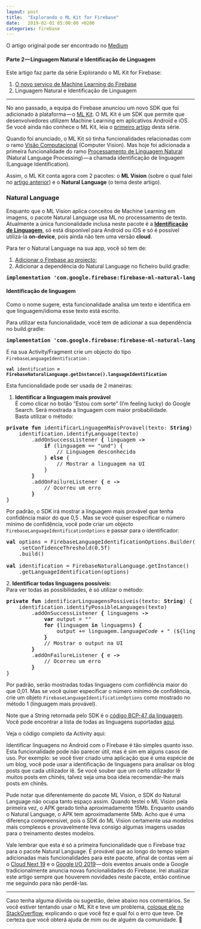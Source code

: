 ```yaml
---
layout: post
title:  "Explorando o ML Kit for Firebase"
date:   2019-02-01 05:00:00 +0200
categories: firebase
---
```

O artigo original pode ser encontrado no [Medium](https://medium.com/android-dev-moz/mlkit-537775bd7052)
<section data-field="body" class="e-content">
<h4 name="38c3" id="38c3" class="graf graf--h4 graf-after--h3 graf--subtitle">Parte 2 — Linguagem Natural e Identificação de Linguagem</h4><p name="a0cd" id="a0cd" class="graf graf--p graf-after--h4">Este artigo faz parte da série Explorando o ML Kit for Firebase:</p><ol class="postList"><li name="e33c" id="e33c" class="graf graf--li graf-after--p"><a href="/firebase/2018/05/09/Explorando-MLKit-Firebase1.html" data-href="https://medium.com/android-dev-moz/mlkit-540f8e5438c1" class="markup--anchor markup--li-anchor" target="_blank">O novo serviço de Machine Learning do Firebase</a></li><li name="c66f" id="c66f" class="graf graf--li graf-after--li graf--trailing">Linguagem Natural e Identificação de Linguagem</li></ol></section><section name="6b60" class="section section--body"><div class="section-divider"><hr class="section-divider"></div><div class="section-content"><div class="section-inner sectionLayout--insetColumn"><p name="8f9e" id="8f9e" class="graf graf--p graf--leading">No ano passado, a equipa do Firebase anunciou um novo SDK que foi adicionado à plataforma — o <a href="https://firebase.google.com/docs/ml-kit/" data-href="https://firebase.google.com/docs/ml-kit/" class="markup--anchor markup--p-anchor" rel="noopener" target="_blank">ML Kit</a>. O ML Kit é um SDK que permite que desenvolvedores utilizem Machine Learning em aplicativos Android e iOS. Se você ainda não conhece o ML Kit, leia o <a href="https://medium.com/android-dev-moz/mlkit-540f8e5438c1" data-href="https://medium.com/android-dev-moz/mlkit-540f8e5438c1" class="markup--anchor markup--p-anchor" target="_blank">primeiro artigo</a> desta série.</p><p name="3df0" id="3df0" class="graf graf--p graf-after--p">Quando foi anunciado, o ML Kit só tinha funcionalidades relacionadas com o ramo <a href="https://pt.wikipedia.org/wiki/Vis%C3%A3o_computacional" data-href="https://pt.wikipedia.org/wiki/Vis%C3%A3o_computacional" class="markup--anchor markup--p-anchor" rel="noopener" target="_blank">Visão Computacional</a> (Computer Vision). Mas hoje foi adicionada a primeira funcionalidade do ramo <a href="https://pt.wikipedia.org/wiki/Processamento_de_linguagem_natural" data-href="https://pt.wikipedia.org/wiki/Processamento_de_linguagem_natural" class="markup--anchor markup--p-anchor" rel="noopener" target="_blank">Processamento de Linguagem Natural</a> (Natural Language Processing) — a chamada identificação de linguagem (Language Identification).</p><p name="a56f" id="a56f" class="graf graf--p graf-after--p">Assim, o ML Kit conta agora com 2 pacotes: o <strong class="markup--strong markup--p-strong">ML Vision</strong> (sobre o qual falei no <a href="https://medium.com/android-dev-moz/mlkit-540f8e5438c1" data-href="https://medium.com/android-dev-moz/mlkit-540f8e5438c1" class="markup--anchor markup--p-anchor" target="_blank">artigo anterior</a>) e o <strong class="markup--strong markup--p-strong">Natural Language</strong> (o tema deste artigo).</p><h3 name="076a" id="076a" class="graf graf--h3 graf-after--p">Natural Language</h3><p name="dd04" id="dd04" class="graf graf--p graf-after--h3">Enquanto que o ML Vision aplica conceitos de Machine Learning em imagens, o pacote Natural Language usa ML no processamento de texto.<br>Atualmente a única funcionalidade inclusa neste pacote é a <a href="https://firebase.google.com/docs/ml-kit/identify-languages" data-href="https://firebase.google.com/docs/ml-kit/identify-languages" class="markup--anchor markup--p-anchor" rel="noopener" target="_blank"><strong class="markup--strong markup--p-strong">Identificação de Linguagem</strong></a>, só está disponível para Android ou iOS e só é possível utilizá-la <strong class="markup--strong markup--p-strong">on-device</strong>, pois ainda não tem uma versão <strong class="markup--strong markup--p-strong">cloud</strong>.</p><p name="34d8" id="34d8" class="graf graf--p graf-after--p">Para ter o Natural Language na sua app, você só tem de:</p><ol class="postList"><li name="172a" id="172a" class="graf graf--li graf-after--p"><a href="https://medium.com/android-dev-moz/mlkit-540f8e5438c1" data-href="https://medium.com/android-dev-moz/mlkit-540f8e5438c1" class="markup--anchor markup--li-anchor" target="_blank">Adicionar o Firebase ao projecto</a>;</li><li name="f7fb" id="f7fb" class="graf graf--li graf-after--li">Adicionar a dependência do Natural Language no ficheiro build.gradle:</li></ol><pre name="51a6" id="51a6" class="graf graf--pre graf-after--li"><strong class="markup--strong markup--pre-strong">implementation &#39;com.google.firebase:firebase-ml-natural-language:18.1.1&#39;</strong></pre><h4 name="75ca" id="75ca" class="graf graf--h4 graf-after--pre">Identificação de linguagem</h4><p name="a1e2" id="a1e2" class="graf graf--p graf-after--h4">Como o nome sugere, esta funcionalidade analisa um texto e identifica em que linguagem/idioma esse texto está escrito.</p><p name="7419" id="7419" class="graf graf--p graf-after--p">Para utilizar esta funcionalidade, você tem de adicionar a sua dependência no build.gradle:</p><pre name="0fcf" id="0fcf" class="graf graf--pre graf-after--p"><strong class="markup--strong markup--pre-strong">implementation &#39;com.google.firebase:firebase-ml-natural-language-language-id-model:18.0.2&#39;</strong></pre><p name="69a2" id="69a2" class="graf graf--p graf-after--pre">E na sua Activity/Fragment crie um objecto do tipo <code class="markup--code markup--p-code">FirebaseLanguageIdentification</code> :</p><pre name="c2f4" id="c2f4" class="graf graf--pre graf-after--p"><code class="markup--code markup--pre-code u-paddingRight0 u-marginRight0"><strong class="markup--strong markup--pre-strong">val </strong>identification<strong class="markup--strong markup--pre-strong"> = FirebaseNaturalLanguage.getInstance().languageIdentification</strong></code></pre><p name="58d2" id="58d2" class="graf graf--p graf-after--pre">Esta funcionalidade pode ser usada de 2 maneiras:</p><ol class="postList"><li name="a504" id="a504" class="graf graf--li graf-after--p"><strong class="markup--strong markup--li-strong">Identificar a linguagem mais provável<br></strong>É como clicar no botão “Estou com sorte” (I’m feeling lucky) do Google Search. Será mostrada a linguagem com maior probabilidade.<br>Basta utilizar o método:</li></ol><pre name="aba7" id="aba7" class="graf graf--pre graf-after--li"><strong class="markup--strong markup--pre-strong">private fun</strong> identificarLinguagemMaisProvavel(texto: <strong class="markup--strong markup--pre-strong">String</strong>) {<br>    identification.identifyLanguage(texto)<br>        .addOnSuccessListener <strong class="markup--strong markup--pre-strong">{ </strong>linguagem <strong class="markup--strong markup--pre-strong">-&gt;<br>            if</strong> (linguagem == &quot;und&quot;) {<br>                // Linguagem desconhecida<br>            } <strong class="markup--strong markup--pre-strong">else</strong> {<br>                // Mostrar a linguagem na UI<br>            }<br>        <strong class="markup--strong markup--pre-strong">}<br>        </strong>.addOnFailureListener <strong class="markup--strong markup--pre-strong">{ </strong>e <strong class="markup--strong markup--pre-strong">-&gt;<br>            </strong>// Ocorreu um erro<br>        <strong class="markup--strong markup--pre-strong">}<br></strong>}</pre><p name="154a" id="154a" class="graf graf--p graf-after--pre">Por padrão, o SDK irá mostrar a linguagem mais provável que tenha confidência maior do que 0,5 . Mas se você quiser especificar o número mínimo de confidência, você pode criar um objecto <code class="markup--code markup--p-code">FirebaseLanguageIdentificationOptions</code> e passar para o identificador:</p><pre name="01a0" id="01a0" class="graf graf--pre graf-after--p"><strong class="markup--strong markup--pre-strong">val</strong> options = FirebaseLanguageIdentificationOptions.Builder()<br>    .setConfidenceThreshold(0.5f)<br>    .build()<br><br><strong class="markup--strong markup--pre-strong">val</strong> identification = FirebaseNaturalLanguage.getInstance()<br>    .getLanguageIdentification(options)</pre><p name="fe49" id="fe49" class="graf graf--p graf-after--pre">2.<strong class="markup--strong markup--p-strong"> Identificar todas linguagens possíveis:<br></strong>Para ver todas as possibilidades, é só utilizar o método:</p><pre name="90aa" id="90aa" class="graf graf--pre graf-after--p"><strong class="markup--strong markup--pre-strong">private fun</strong> identificarLinguagensPossiveis(texto: <strong class="markup--strong markup--pre-strong">String</strong>) {<em class="markup--em markup--pre-em"><br>    </em>identification.identifyPossibleLanguages(texto)<br>        .addOnSuccessListener <strong class="markup--strong markup--pre-strong">{ </strong>linguagens<strong class="markup--strong markup--pre-strong"> -&gt;<br>            var</strong> output = &quot;&quot;<br>            <strong class="markup--strong markup--pre-strong">for (</strong>linguagem <strong class="markup--strong markup--pre-strong">in</strong> linguagens<strong class="markup--strong markup--pre-strong">) {</strong><br>                output += linguagem.<em class="markup--em markup--pre-em">languageCode </em>+ &quot; (${linguagem.<em class="markup--em markup--pre-em">confidence</em>})\n&quot;<br>            <strong class="markup--strong markup--pre-strong">}</strong><br>            // Mostrar o output na UI<br>        <strong class="markup--strong markup--pre-strong">}<br>        </strong>.addOnFailureListener <strong class="markup--strong markup--pre-strong">{ </strong>e <strong class="markup--strong markup--pre-strong">-&gt;<br>            </strong>// Ocorreu um erro<br>        <strong class="markup--strong markup--pre-strong">}<br></strong>}</pre><p name="c11a" id="c11a" class="graf graf--p graf-after--pre">Por padrão, serão mostradas todas linguagens com confidência maior do que 0,01. Mas se você quiser especificar o número mínimo de confidência, crie um objeto <code class="markup--code markup--p-code">FirebaseLanguageIdentificationOptions</code> como mostrado no método 1 (linguagem mais provável).</p><p name="8686" id="8686" class="graf graf--p graf-after--p">Note que a String retornada pelo SDK é o <a href="https://en.wikipedia.org/wiki/IETF_language_tag" data-href="https://en.wikipedia.org/wiki/IETF_language_tag" class="markup--anchor markup--p-anchor" rel="noopener" target="_blank">código BCP-47 da linguagem</a>. Você pode encontrar a lista de todas as linguagens suportadas <a href="https://firebase.google.com/docs/ml-kit/langid-support" data-href="https://firebase.google.com/docs/ml-kit/langid-support" class="markup--anchor markup--p-anchor" rel="noopener" target="_blank">aqui</a>.</p><p name="0975" id="0975" class="graf graf--p graf-after--p">Veja o código completo da Activity aqui:</p><figure name="841d" id="841d" class="graf graf--figure graf--iframe graf-after--p"><script src="https://gist.github.com/rosariopfernandes/3f141391a21c5b88d3d0a935221c2d56.js"></script></figure><p name="a3e2" id="a3e2" class="graf graf--p graf-after--figure">Identificar linguagens no Android com o Firebase é tão simples quanto isso. Esta funcionalidade pode não parecer útil, mas é sim em alguns casos de uso. Por exemplo: se você tiver criado uma aplicação que é uma espécie de um blog, você pode usar a identificação de linguagens para analisar os blog posts que cada utilizador lê. Se você souber que um certo utilizador lê muitos posts em chinês, talvez seja uma boa ideia recomendar-lhe mais posts em chinês.</p><p name="3cd6" id="3cd6" class="graf graf--p graf-after--p">Pude notar que diferentemente do pacote ML Vision, o SDK do Natural Language não ocupa tanto espaço assim. Quando testei o ML Vision pela primeira vez, o APK gerado tinha aproximadamente 15Mb. Enquanto usando o Natural Language, o APK tem aproximadamente 5Mb. Acho que é uma diferença compreensível, pois o SDK do ML Vision certamente usa modelos mais complexos e provavelmente leva consigo algumas imagens usadas para o treinamento destes modelos.</p><p name="7967" id="7967" class="graf graf--p graf-after--p graf--trailing">Vale lembrar que esta é só a primeira funcionalidade que o Firebase traz para o pacote Natural Language. É provável que ao longo do tempo sejam adicionadas mais funcionalidades para este pacote, afinal de contas vem aí o <a href="https://cloud.withgoogle.com/next18/" data-href="https://cloud.withgoogle.com/next18/" class="markup--anchor markup--p-anchor" rel="noopener" target="_blank">Cloud Next 19</a> e o <a href="https://events.google.com/io/" data-href="https://events.google.com/io/" class="markup--anchor markup--p-anchor" rel="noopener" target="_blank">Google I/O 2019</a> — dois eventos anuais onde a Google tradicionalmente anuncia novas funcionalidades do Firebase. Irei atualizar este artigo sempre que houverem novidades neste pacote, então continue me seguindo para não perdê-las.</p></div></div></section><section name="909e" class="section section--body section--last"><div class="section-divider"><hr class="section-divider"></div><div class="section-content"><div class="section-inner sectionLayout--insetColumn"><p name="daec" id="daec" class="graf graf--p graf--leading graf--trailing">Caso tenha alguma dúvida ou sugestão, deixe abaixo nos comentários. Se você estiver tentando usar o ML Kit e teve um problema, <a href="https://pt.stackoverflow.com/questions/ask?tags=firebase" data-href="https://pt.stackoverflow.com/questions/ask?tags=firebase" class="markup--anchor markup--p-anchor" rel="noopener" target="_blank">coloque ele no StackOverflow</a>, explicando o que você fez e qual foi o erro que teve. De certeza que você obterá ajuda de mim ou de alguém da comunidade. 🙂</p></div></div>
</section>

